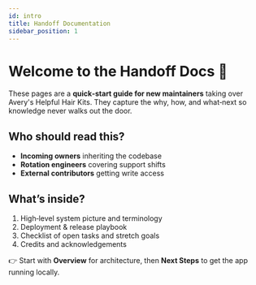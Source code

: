 ```yaml
---
id: intro
title: Handoff Documentation
sidebar_position: 1
---
```


# Welcome to the Handoff Docs 👋

These pages are a **quick‑start guide for new maintainers** taking over Avery's Helpful Hair Kits.
They capture the why, how, and what‑next so knowledge never walks out the door.

## Who should read this?

- **Incoming owners** inheriting the codebase
- **Rotation engineers** covering support shifts
- **External contributors** getting write access

## What’s inside?

1.  High‑level system picture and terminology
2.  Deployment & release playbook
3.  Checklist of open tasks and stretch goals
4.  Credits and acknowledgements

👉 Start with **Overview** for architecture, then **Next Steps** to get the app running locally.
